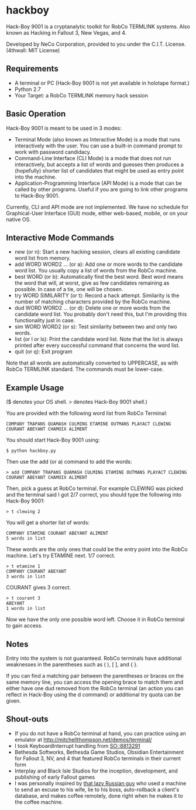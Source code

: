 # hackboy
Hack-Boy 9001 is a cryptanalytic toolkit for RobCo TERMLINK systems. Also known as Hacking in Fallout 3, New Vegas, and 4.

Developed by NeCo Corporation, provided to you under the C.I.T. License. (4thwall: MIT License)

## Requirements
* A terminal or PC (Hack-Boy 9001 is not yet available in holotape format.)
* Python 2.7
* Your Target: a RobCo TERMLINK memory hack session

## Basic Operation
Hack-Boy 9001 is meant to be used in 3 modes:
* Terminal Mode (also known as Interactive Mode) is a mode that runs interactively with the user. You can use a built-in command prompt to work with password candidacy.
* Command-Line Interface (CLI Mode) is a mode that does not run interactively, but accepts a list of words and guesses then produces a (hopefully) shorter list of candidates that might be used as entry point into the machine.
* Application-Programming Interface (API Mode) is a mode that can be called by other programs. Useful if you are going to link other programs to Hack-Boy 9001.

Currently, CLI and API mode are not implemented. We have no schedule for Graphical-User Interface (GUI) mode, either web-based, mobile, or on your native OS.

## Interactive Mode Commands

* new (or n): Start a new hacking session, clears all existing candidate word list from memory.
* add WORD WORD2 ... (or a): Add one or more words to the candidate word list. You usually copy a list of words from the RobCo machine.
* best WORD (or b): Automatically find the best word. Best word means the word that will, at worst, give as few candidates remaining as possible. In case of a tie, one will be chosen.
* try WORD SIMILARITY (or t): Record a hack attempt. Similarity is the number of matching characters provided by the RobCo machine.
* dud WORD WORD2 ... (or d): Delete one or more words from the candidate word list. You probably don't need this, but I'm providing this functionality just in case.
* sim WORD WORD2 (or s): Test similarity between two and only two words.
* list (or l or ls): Print the candidate word list. Note that the list is always printed after every successful command that concerns the word list.
* quit (or q): Exit program

Note that all words are automatically converted to UPPERCASE, as with RobCo TERMLINK standard. The commands must be lower-case.

## Example Usage
($ denotes your OS shell. > denotes Hack-Boy 9001 shell.)

You are provided with the following word list from RobCo Terminal:
```
COMPANY TRAPANS QUAMASH CULMING ETAMINE OUTMANS PLAYACT CLEWING COURANT ABEYANT CHAMOIX ALIMENT
```

You should start Hack-Boy 9001 using:
```
$ python hackboy.py
```
  
Then use the add (or a) command to add the words:
```
> add COMPANY TRAPANS QUAMASH CULMING ETAMINE OUTMANS PLAYACT CLEWING COURANT ABEYANT CHAMOIX ALIMENT
```

Then, pick a guess at RobCo terminal. For example CLEWING was picked and the terminal said I got 2/7 correct, you should type the following into Hack-Boy 9001:
```
> t clewing 2
```

You will get a shorter list of words:
```
COMPANY ETAMINE COURANT ABEYANT ALIMENT
5 words in list
```

These words are the only ones that could be the entry point into the RobCo machine. Let's try ETAMINE next. 1/7 correct.
```
> t etamine 1
COMPANY COURANT ABEYANT
3 words in list
```

COURANT gives 3 correct.
```
> t courant 3
ABEYANT
1 words in list
```

Now we have the only one possible word left. Choose it in RobCo terminal to gain access.

## Notes
Entry into the system is not guaranteed. RobCo terminals have additional weaknesses in the parentheses such as ( ), [ ], and { }.

If you can find a matching pair between the parentheses or braces on the same memory line, you can access the opening brace to
match them and either have one dud removed from the RobCo terminal (an action you can reflect in Hack-Boy using the d command) or
additional try quota can be given.

## Shout-outs

* If you do not have a RobCo terminal at hand, you can practice using an emulator at http://mitchellthompson.net/demos/terminal/
* I took KeyboardInterrupt handling from [SO::8813291](http://stackoverflow.com/questions/8813291/better-handling-of-keyboardinterrupt-in-cmd-cmd-command-line-interpreter)
* Bethesda Softworks, Bethesda Game Studios, Obsidian Entertainment for Fallout 3, NV, and 4 that featured RobCo terminals in their current form
* Interplay and Black Isle Studios for the inception, development, and publishing of early Fallout games
* I was personally inspired by [that lazy Russian guy](https://github.com/NARKOZ/hacker-scripts) who used a machine to send an excuse to his wife, lie to his boss, auto-rollback a client's database, and makes coffee remotely, done right when he makes it to the coffee machine.
